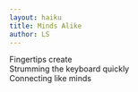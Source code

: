 ```yaml
---
layout: haiku
title: Minds Alike
author: LS
---
```


Fingertips create<br>
Strumming the keyboard quickly<br>
Connecting like minds<br>
